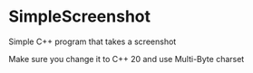 # SimpleScreenshot
Simple C++ program that takes a screenshot

Make sure you change it to C++ 20 and use Multi-Byte charset
